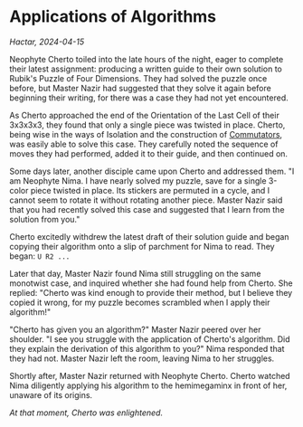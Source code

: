 # Applications of Algorithms

_Hactar, 2024-04-15_

Neophyte Cherto toiled into the late hours of the night, eager to complete their latest assignment: producing a written guide to their own solution to Rubik's Puzzle of Four Dimensions. They had solved the puzzle once before, but Master Nazir had suggested that they solve it again before beginning their writing, for there was a case they had not yet encountered.

As Cherto approached the end of the Orientation of the Last Cell of their 3x3x3x3, they found that only a single piece was twisted in place. Cherto, being wise in the ways of Isolation and the construction of [Commutators](/techniques/commutators.md), was easily able to solve this case. They carefully noted the sequence of moves they had performed, added it to their guide, and then continued on.

Some days later, another disciple came upon Cherto and addressed them. "I am Neophyte Nima. I have nearly solved my puzzle, save for a single 3-color piece twisted in place. Its stickers are permuted in a cycle, and I cannot seem to rotate it without rotating another piece. Master Nazir said that you had recently solved this case and suggested that I learn from the solution from you."

Cherto excitedly withdrew the latest draft of their solution guide and began copying their algorithm onto a slip of parchment for Nima to read. They began: `U R2 ...`

Later that day, Master Nazir found Nima still struggling on the same monotwist case, and inquired whether she had found help from Cherto. She replied: "Cherto was kind enough to provide their method, but I believe they copied it wrong, for my puzzle becomes scrambled when I apply their algorithm!"

"Cherto has given you an algorithm?" Master Nazir peered over her shoulder. "I see you struggle with the application of Cherto's algorithm. Did they explain the derivation of this algorithm to you?" Nima responded that they had not. Master Nazir left the room, leaving Nima to her struggles.

Shortly after, Master Nazir returned with Neophyte Cherto. Cherto watched Nima diligently applying his algorithm to the hemimegaminx in front of her, unaware of its origins.

_At that moment, Cherto was enlightened._
